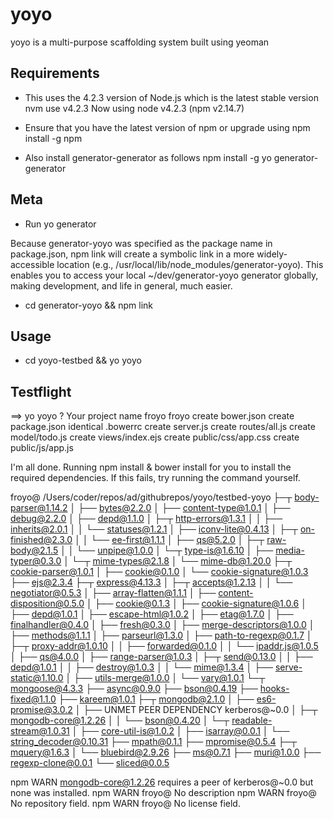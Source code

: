 yoyo
====

yoyo is a multi-purpose scaffolding system built using yeoman

Requirements
------------

* This uses the 4.2.3 version of Node.js which is the latest stable version
nvm use v4.2.3
Now using node v4.2.3 (npm v2.14.7)


* Ensure that you have the latest version of npm or upgrade using
npm install -g npm

* Also install generator-generator as follows
npm install -g yo generator-generator


Meta 
------------------------

* Run 
 yo generator

Because generator-yoyo was specified as the package name in package.json, npm link will create a symbolic link in a more widely-accessible location (e.g., /usr/local/lib/node_modules/generator-yoyo). This enables you to access your local ~/dev/generator-yoyo generator globally, making development, and life in general, much easier.

* cd generator-yoyo && npm link




Usage
-------


- cd yoyo-testbed && yo yoyo



Testflight
-----------

==> yo yoyo
? Your project name froyo
froyo
   create bower.json
   create package.json
identical .bowerrc
   create server.js
   create routes/all.js
   create model/todo.js
   create views/index.ejs
   create public/css/app.css
   create public/js/app.js


I'm all done. Running npm install & bower install for you to install the required dependencies. If this fails, try running the command yourself.


froyo@ /Users/coder/repos/ad/githubrepos/yoyo/testbed-yoyo
├─┬ body-parser@1.14.2 
│ ├── bytes@2.2.0 
│ ├── content-type@1.0.1 
│ ├── debug@2.2.0 
│ ├── depd@1.1.0 
│ ├─┬ http-errors@1.3.1 
│ │ ├── inherits@2.0.1 
│ │ └── statuses@1.2.1 
│ ├── iconv-lite@0.4.13 
│ ├─┬ on-finished@2.3.0 
│ │ └── ee-first@1.1.1 
│ ├── qs@5.2.0 
│ ├─┬ raw-body@2.1.5 
│ │ └── unpipe@1.0.0 
│ └─┬ type-is@1.6.10 
│   ├── media-typer@0.3.0 
│   └─┬ mime-types@2.1.8 
│     └── mime-db@1.20.0 
├─┬ cookie-parser@1.0.1 
│ ├── cookie@0.1.0 
│ └── cookie-signature@1.0.3 
├── ejs@2.3.4 
├─┬ express@4.13.3 
│ ├─┬ accepts@1.2.13 
│ │ └── negotiator@0.5.3 
│ ├── array-flatten@1.1.1 
│ ├── content-disposition@0.5.0 
│ ├── cookie@0.1.3 
│ ├── cookie-signature@1.0.6 
│ ├── depd@1.0.1 
│ ├── escape-html@1.0.2 
│ ├── etag@1.7.0 
│ ├── finalhandler@0.4.0 
│ ├── fresh@0.3.0 
│ ├── merge-descriptors@1.0.0 
│ ├── methods@1.1.1 
│ ├── parseurl@1.3.0 
│ ├── path-to-regexp@0.1.7 
│ ├─┬ proxy-addr@1.0.10 
│ │ ├── forwarded@0.1.0 
│ │ └── ipaddr.js@1.0.5 
│ ├── qs@4.0.0 
│ ├── range-parser@1.0.3 
│ ├─┬ send@0.13.0 
│ │ ├── depd@1.0.1 
│ │ ├── destroy@1.0.3 
│ │ └── mime@1.3.4 
│ ├── serve-static@1.10.0 
│ ├── utils-merge@1.0.0 
│ └── vary@1.0.1 
└─┬ mongoose@4.3.3 
  ├── async@0.9.0 
  ├── bson@0.4.19 
  ├── hooks-fixed@1.1.0 
  ├── kareem@1.0.1 
  ├─┬ mongodb@2.1.0 
  │ ├── es6-promise@3.0.2 
  │ ├── UNMET PEER DEPENDENCY kerberos@~0.0
  │ ├─┬ mongodb-core@1.2.26 
  │ │ └── bson@0.4.20 
  │ └─┬ readable-stream@1.0.31 
  │   ├── core-util-is@1.0.2 
  │   ├── isarray@0.0.1 
  │   └── string_decoder@0.10.31 
  ├── mpath@0.1.1 
  ├── mpromise@0.5.4 
  ├─┬ mquery@1.6.3 
  │ └── bluebird@2.9.26 
  ├── ms@0.7.1 
  ├── muri@1.0.0 
  ├── regexp-clone@0.0.1 
  └── sliced@0.0.5 

npm WARN mongodb-core@1.2.26 requires a peer of kerberos@~0.0 but none was installed.
npm WARN froyo@ No description
npm WARN froyo@ No repository field.
npm WARN froyo@ No license field.
